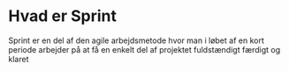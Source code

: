 # Hvad er Sprint

Sprint er en del af den agile arbejdsmetode hvor man i løbet af en kort periode arbejder på at få en enkelt del af projektet fuldstændigt færdigt og klaret